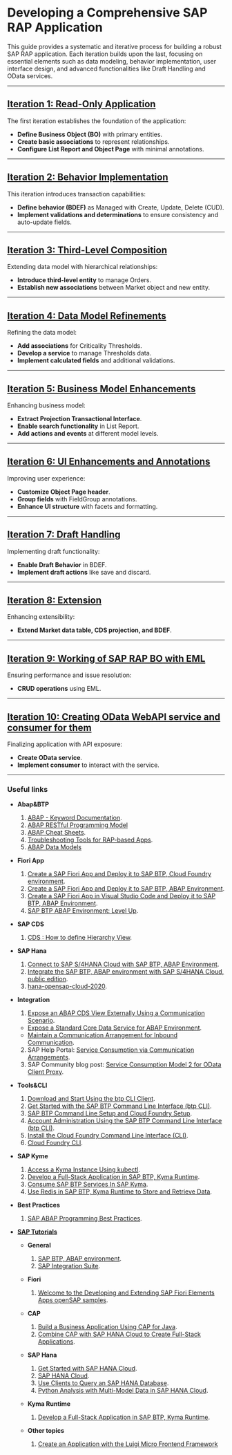 # Developing a Comprehensive SAP RAP Application

This guide provides a systematic and iterative process for building a robust SAP RAP application. Each iteration builds upon the last, focusing on essential elements such as data modeling, behavior implementation, user interface design, and advanced functionalities like Draft Handling and OData services.

---

## [Iteration 1: Read-Only Application](./1st_iteration/notes.md)

The first iteration establishes the foundation of the application:

- **Define Business Object (BO)** with primary entities.
- **Create basic associations** to represent relationships.
- **Configure List Report and Object Page** with minimal annotations.

---

## [Iteration 2: Behavior Implementation](./2ond_iteration/notes.md)

This iteration introduces transaction capabilities:

- **Define behavior (BDEF)** as Managed with Create, Update, Delete (CUD).
- **Implement validations and determinations** to ensure consistency and auto-update fields.

---

## [Iteration 3: Third-Level Composition](./3rd_iteration/notes.md)

Extending data model with hierarchical relationships:

- **Introduce third-level entity** to manage Orders.
- **Establish new associations** between Market object and new entity.

---

## [Iteration 4: Data Model Refinements](./4th_iteration/notes.md)

Refining the data model:

- **Add associations** for Criticality Thresholds.
- **Develop a service** to manage Thresholds data.
- **Implement calculated fields** and additional validations.

---

## [Iteration 5: Business Model Enhancements](./5th_iteration/notes.md)

Enhancing business model:

- **Extract Projection Transactional Interface**.
- **Enable search functionality** in List Report.
- **Add actions and events** at different model levels.

---

## [Iteration 6: UI Enhancements and Annotations](./6th_iteration/notes.md)

Improving user experience:

- **Customize Object Page header**.
- **Group fields** with FieldGroup annotations.
- **Enhance UI structure** with facets and formatting.

---

## [Iteration 7: Draft Handling](./7th_iteration/notes.md)

Implementing draft functionality:

- **Enable Draft Behavior** in BDEF.
- **Implement draft actions** like save and discard.

---

## [Iteration 8: Extension](./8th_iteration/notes.md)

Enhancing extensibility:

- **Extend Market data table, CDS projection, and BDEF**.

---

## [Iteration 9: Working of SAP RAP BO with EML](./9th_iteration/notes.md)

Ensuring performance and issue resolution:

- **CRUD operations** using EML.

---

## [Iteration 10: Creating OData WebAPI service and consumer for them](./10th_iteration/notes.md)

Finalizing application with API exposure:

- **Create OData service**.
- **Implement consumer** to interact with the service.

---

### Useful links

- **Abap&BTP**

  1. [ABAP - Keyword Documentation](https://help.sap.com/doc/abapdocu_cp_index_htm/CLOUD/en-US/ABENABAP.html).
  2. [ABAP RESTful Programming Model](https://help.sap.com/docs/CP/c0d02c4330c34b3abca88bdd57eaccfc/3b77569ca8ee4226bdab4fcebd6f6ea6.html)
  3. [ABAP Cheat Sheets](https://github.com/SAP-samples/abap-cheat-sheets.git).
  4. [Troubleshooting Tools for RAP-based Apps](https://pages.community.sap.com/topics/abap-testing-analysis/troubleshooting).
  5. [ABAP Data Models](https://help.sap.com/docs/abap-cloud/abap-data-models/abap-data-models)

- **Fiori App**

  1. [Create a SAP Fiori App and Deploy it to SAP BTP, Cloud Foundry environment](https://developers.sap.com/tutorials/abap-environment-deploy-cf..html).
  2. [Create a SAP Fiori App and Deploy it to SAP BTP, ABAP Environment](https://developers.sap.com/tutorials/abap-environment-deploy-cf-production.html).
  3. [Create a SAP Fiori App in Visual Studio Code and Deploy it to SAP BTP, ABAP Environment](https://developers.sap.com/tutorials/abap-environment-vs-code.html).
  4. [SAP BTP ABAP Environment: Level Up](https://developers.sap.com/mission.abap-env-level-up.html).

- **SAP CDS**

  1. [CDS : How to define Hierarchy View](https://community.sap.com/t5/technology-blogs-by-sap/cds-how-to-define-hierarchy-view/ba-p/13758059).

- **SAP Hana**

  1. [Connect to SAP S/4HANA Cloud with SAP BTP, ABAP Environment](https://developers.sap.com/mission.abap-env-connect-s4hana.html).
  2. [Integrate the SAP BTP, ABAP environment with SAP S/4HANA Cloud, public edition](https://developers.sap.com/group.sap-btp-abap-s4hana-integrate.html).
  3. [hana-opensap-cloud-2020](https://github.com/SAP-samples/hana-opensap-cloud-2020).

- **Integration**

  1. [Expose an ABAP CDS View Externally Using a Communication Scenario](https://developers.sap.com/group.abap-env-first-app.html).

  - [Expose a Standard Core Data Service for ABAP Environment](https://developers.sap.com/tutorials/abap-environment-business-service-provisioning.html).
  - [Maintain a Communication Arrangement for Inbound Communication](https://developers.sap.com/tutorials/abap-environment-communication-arrangement.html).

  2. SAP Help Portal: [Service Consumption via Communication Arrangements](https://help.sap.com/docs/btp/sap-business-technology-platform/service-consumption-via-communication-arrangements).
  3. SAP Community blog post: [Service Consumption Model 2 for OData Client Proxy](https://blogs.sap.com/2023/11/06/service-consumption-model-2-for-odata-client-proxy/).

- **Tools&CLI**

  1. [Download and Start Using the btp CLI Client](https://help.sap.com/docs/btp/sap-business-technology-platform/download-and-start-using-btp-cli-client).
  2. [Get Started with the SAP BTP Command Line Interface (btp CLI)](https://developers.sap.com/tutorials/cp-sapcp-getstarted..html).
  3. [SAP BTP Command Line Setup and Cloud Foundry Setup](https://community.sap.com/t5/technology-blogs-by-members/sap-btp-command-line-setup-and-cloud-foundry-setup/ba-p/13587706).
  4. [Account Administration Using the SAP BTP Command Line Interface (btp CLI)](https://help.sap.com/docs/btp/sap-business-technology-platform/account-administration-using-sap-btp-command-line-interface-btp-cli).
  5. [Install the Cloud Foundry Command Line Interface (CLI)](https://developers.sap.com/tutorials/cp-cf-download-cli..html).
  6. [Cloud Foundry CLI](https://github.com/cloudfoundry/cli).

- **SAP Kyme**

  1. [Access a Kyma Instance Using kubectl](https://help.sap.com/docs/btp/sap-business-technology-platform/access-kyma-instance-using-kubectl).
  2. [Develop a Full-Stack Application in SAP BTP, Kyma Runtime](https://developers.sap.com/mission.cp-kyma-full-stack.html).
  3. [Consume SAP BTP Services In SAP Kyma](https://developers.sap.com/tutorials/btp-kyma-extension.html).
  4. [Use Redis in SAP BTP, Kyma Runtime to Store and Retrieve Data](https://developers.sap.com/tutorials/cp-kyma-redis-function.html).

- **Best Practices**

  1. [SAP ABAP Programming Best Practices](https://www.linkedin.com/learning/sap-abap-programming-best-practices/).

- **[SAP Tutorials](https://developers.sap.com/tutorial-navigator..html)**

  - **General**

    1. [SAP BTP, ABAP environment](https://developers.sap.com/tutorial-navigator.html?tag=software-product%3Atechnology-platform%2Fsap-business-technology-platform%2Fsap-btp-abap-environment).
    2. [SAP Integration Suite](https://developers.sap.com/tutorial-navigator.html?tag=software-product%3Atechnology-platform%2Fsap-business-technology-platform%2Fsap-integration-suite).

  - **Fiori**

    1. [Welcome to the Developing and Extending SAP Fiori Elements Apps openSAP samples](https://github.com/SAP-samples/fiori-elements-opensap/tree/main).

  - **CAP**

    1. [Build a Business Application Using CAP for Java](https://developers.sap.com/mission.cap-java-app.html).
    2. [Combine CAP with SAP HANA Cloud to Create Full-Stack Applications](https://developers.sap.com/mission.hana-cloud-cap.html).

  - **SAP Hana**

    1. [Get Started with SAP HANA Cloud](https://developers.sap.com/mission.hana-cloud-get-started.html).
    2. [SAP HANA Cloud](https://developers.sap.com/tutorial-navigator.html?tag=software-product%3Atechnology-platform%2Fsap-hana-cloud%2Fsap-hana-cloud).
    3. [Use Clients to Query an SAP HANA Database](https://developers.sap.com/mission.hana-cloud-clients.html).
    4. [Python Analysis with Multi-Model Data in SAP HANA Cloud](https://developers.sap.com/group.hana-cloud-database-python-multi-model.html).

  - **Kyma Runtime**

    1. [Develop a Full-Stack Application in SAP BTP, Kyma Runtime](https://developers.sap.com/mission.cp-kyma-full-stack.html).

  - **Other topics**
    1. [Create an Application with the Luigi Micro Frontend Framework](https://developers.sap.com/group.luigi-app.html)
